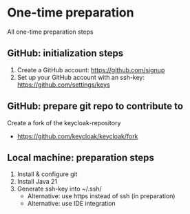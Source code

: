 # One-time preparation

All one-time preparation steps

## GitHub: initialization steps
1. Create a GitHub account: https://github.com/signup
2. Set up your GitHub account with an ssh-key: https://github.com/settings/keys

## GitHub: prepare git repo to contribute to
Create a fork of the keycloak-repository
- https://github.com/keycloak/keycloak/fork

## Local machine: preparation steps
1. Install & configure git
2. Install Java 21
4. Generate ssh-key into ~/.ssh/
    - Alternative: use https instead of ssh (in preparation)
    - Alternative: use IDE integration

